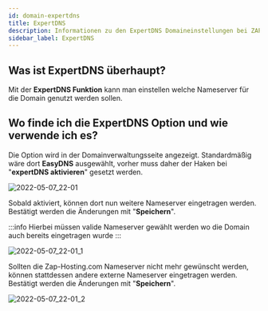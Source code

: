 ```yaml
---
id: domain-expertdns
title: ExpertDNS
description: Informationen zu den ExpertDNS Domaineinstellungen bei ZAP-Hosting - ZAP-hosting.com Dokumentationen
sidebar_label: ExpertDNS
---
```


## Was ist ExpertDNS überhaupt?

Mit der **ExpertDNS Funktion** kann man einstellen welche Nameserver für die Domain genutzt werden sollen.

## Wo finde ich die ExpertDNS Option und wie verwende ich es?

Die Option wird in der Domainverwaltungsseite angezeigt. Standardmäßig wäre dort **EasyDNS** ausgewählt, vorher muss daher der Haken bei "**expertDNS aktivieren**" gesetzt werden.

![2022-05-07_22-01](https://user-images.githubusercontent.com/61953937/167270035-e023c56b-8ffc-49d7-9789-3ffeb2b8fcfc.png)

Sobald aktiviert, können dort nun weitere Nameserver eingetragen werden. 
Bestätigt werden die Änderungen mit "**Speichern**".

:::info
Hierbei müssen valide Nameserver gewählt werden wo die Domain auch bereits eingetragen wurde
:::

![2022-05-07_22-01_1](https://user-images.githubusercontent.com/61953937/167270046-f293eef8-905f-4efd-ae0f-0d79f88dfb86.png)

Sollten die Zap-Hosting.com Nameserver nicht mehr gewünscht werden, können stattdessen andere externe Nameserver eingetragen werden.
Bestätigt werden die Änderungen mit "**Speichern**".

![2022-05-07_22-01_2](https://user-images.githubusercontent.com/61953937/167270047-db700738-969f-4d6a-b9c2-1fba55db6e74.png)
